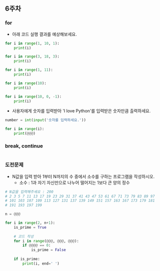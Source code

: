 ## 6주차


### for
- 아래 코드 실행 결과를 예상해보세요.
```python
for i in range(1, 10, 1):
    print(i)
```
```python
for i in range(3, 18, 3):
    print(i)
```
```python
for i in range(1, 11):
    print(i)
```
```python
for i in range(10):
    print(i)
```
```python
for i in range(10, 0, -1):
    print(i)
```

- 사용자에게 숫자를 입력받아 'I love Python'를 입력받은 숫자만큼 출력하세요.
```python
number = int(input('숫자를 입력하세요.'))

for i in range(i):
    print(@@@)
```

### break, continue

```python
```


### 도전문제
- N값을 입력 받아 1부터 N까지의 수 중에서 소수를 구하는 프로그램을 작성하시오.
  - 소수 : 1과 자기 자신만으로 나누어 떨어지는 1보다 큰 양의 정수

```python
# N값을 입력해주세요 : 200
# 2 3 5 7 11 13 17 19 23 29 31 37 41 43 47 53 61 67 71 73 79 83 89 97
# 101 103 107 109 113 127 131 137 139 149 151 157 163 167 173 179 181
# 191 193 197 199

n = @@@

for i in range(2, n+1):
    is_prime = True
    
    # 코드 작성
    for i in range(@@@, @@@, @@@):
        if @@@@ == 0:
            is_prime = False
    
    if is_prime:
        print(i, end=' ')
```
